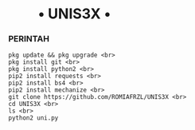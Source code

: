 # &nbsp;&nbsp;&nbsp;&nbsp;&nbsp;&nbsp;&nbsp;&nbsp;&nbsp;• UNIS3X •   
### PERINTAH
````
pkg update && pkg upgrade <br>
pkg install git <br>
pkg install python2 <br>
pip2 install requests <br>
pip2 install bs4 <br>
pip2 install mechanize <br>
git clone https://github.com/ROMIAFRZL/UNIS3X <br> 
cd UNIS3X <br>
ls <br>
python2 uni.py
````
